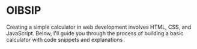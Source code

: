 # OIBSIP
Creating a simple calculator in web development involves HTML, CSS, and JavaScript. Below, I'll guide you through the process of building a basic calculator with code snippets and explanations
